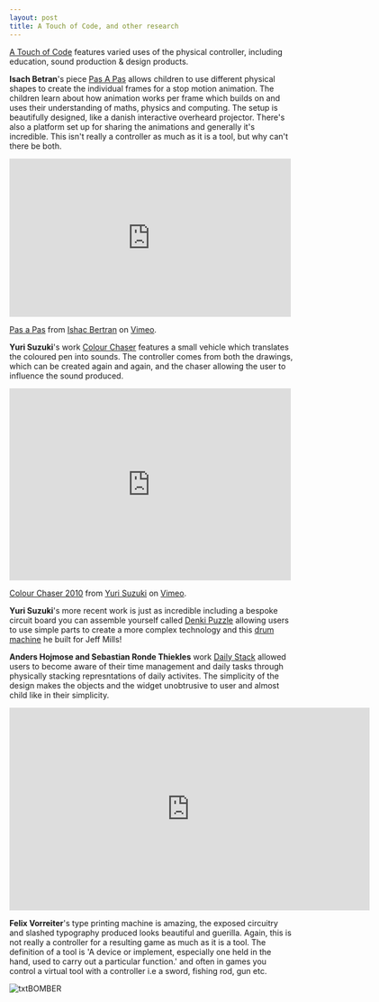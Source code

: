 ```yaml
---
layout: post
title: A Touch of Code, and other research
---
```


[A Touch of Code](http://shop.gestalten.com/a-touch-of-code.html) features varied uses of the physical controller, including education, sound production & design products.

**Isach Betran**'s piece [Pas A Pas](http://www.pasapas-project.com/) allows children to use different physical shapes to create the individual frames for a stop motion animation. The children learn about how animation works per frame which builds on and uses their understanding of maths, physics and computing. The setup is beautifully designed, like a danish interactive overheard projector. There's also a platform set up for sharing the animations and generally it's incredible. This isn't really a controller as much as it is a tool, but why can't there be both. 

<iframe src="https://player.vimeo.com/video/31804587" width="500" height="281" frameborder="0" webkitallowfullscreen mozallowfullscreen allowfullscreen></iframe>
<p><a href="https://vimeo.com/31804587">Pas a Pas</a> from <a href="https://vimeo.com/ishacbertran">Ishac Bertran</a> on <a href="https://vimeo.com">Vimeo</a>.</p>


**Yuri Suzuki**'s work [Colour Chaser](http://yurisuzuki.com/archive/works/colour-chaser/) features a small vehicle which translates the coloured pen into sounds. The controller comes from both the drawings, which can be created again and again, and the chaser allowing the user to influence the sound produced.   
<iframe src="https://player.vimeo.com/video/14563912" width="500" height="341" frameborder="0" webkitallowfullscreen mozallowfullscreen allowfullscreen></iframe>
<p><a href="https://vimeo.com/14563912">Colour Chaser 2010</a> from <a href="https://vimeo.com/user1806587">Yuri Suzuki</a> on <a href="https://vimeo.com">Vimeo</a>.</p>

**Yuri Suzuki**'s more recent work is just as incredible including a bespoke circuit board you can assemble yourself called [Denki Puzzle](http://yurisuzuki.com/archive/works/denki-puzzle/) allowing users to use simple parts to create a more complex technology and this [drum machine](http://daily.redbullmusicacademy.com/2015/04/how-jeff-mills-built-a-ufo-drum-machine) he built for Jeff Mills!

**Anders Hojmose and Sebastian Ronde Thiekles** work [Daily Stack](http://everyoneelse.net/projects/daily-stack/) allowed users to become aware of their time management and daily tasks through physically stacking represntations of daily activites. The simplicity of the design makes the objects and the widget unobtrusive to user and almost child like in their simplicity.

<iframe src="https://player.vimeo.com/video/10458491" width="640" height="360" frameborder="0" webkitallowfullscreen mozallowfullscreen allowfullscreen></iframe>

**Felix Vorreiter**'s type printing machine is amazing, the exposed circuitry and slashed typography produced looks beautiful and guerilla. Again, this is not really a controller for a resulting game as much as it is a tool. The definition of a tool is 'A device or implement, especially one held in the hand, used to carry out a particular function.' and often in games you control a virtual tool with a controller i.e a sword, fishing rod, gun etc.

![txtBOMBER](https://mir-s3-cdn-cf.behance.net/project_modules/disp/9857702152501.5601255140579.jpg) 

